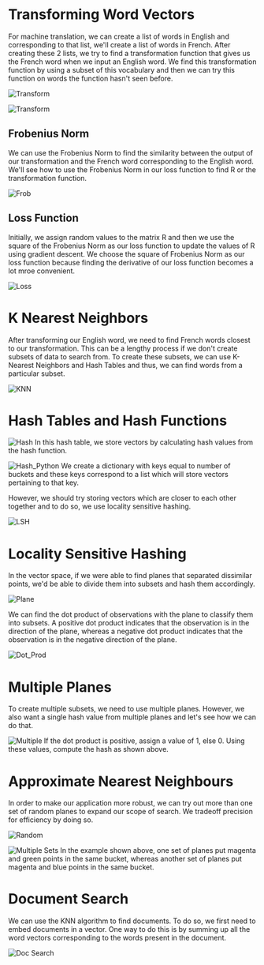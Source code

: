 # Transforming Word Vectors

<p>For machine translation, we can create a list of words in English and corresponding to that list, we'll create a list of words in French. After creating these 2 lists, we try to find a transformation function that gives us the French word when we input an English word. We find this transformation function by using a subset of this vocabulary and then we can try this function on words the function hasn't seen before.</p>

![Transform](images/image1.png)

![Transform](images/image2.png)

## Frobenius Norm
<p>We can use the Frobenius Norm to find the similarity between the output of our transformation and the French word corresponding to the English word. We'll see how to use the Frobenius Norm in our loss function to find R or the transformation function.</p>

![Frob](images/image3.png)

## Loss Function
<p>Initially, we assign random values to the matrix R and then we use the square of the Frobenius Norm as our loss function to update the values of R using gradient descent. We choose the square of Frobenius Norm as our loss function because finding the derivative of our loss function becomes a lot mroe convenient.</p>

![Loss](images/image4.png)

# K Nearest Neighbors
<p>After transforming our English word, we need to find French words closest to our transformation. This can be a lengthy process if we don't create subsets of data to search from. To create these subsets, we can use K-Nearest Neighbors and Hash Tables and thus, we can find words from a particular subset.</p>

![KNN](images/image5.png)

# Hash Tables and Hash Functions

![Hash](images/image6.png)
<span>In this hash table, we store vectors by calculating hash values from the hash function.</span>

![Hash_Python](images/image7.png)
<span>We create a dictionary with keys equal to number of buckets and these keys correspond to a list which will store vectors pertaining to that key.</span>

<p>However, we should try storing vectors which are closer to each other together and to do so, we use locality sensitive hashing.</p>

![LSH](images/image8.png)

# Locality Sensitive Hashing

<p>In the vector space, if we were able to find planes that separated dissimilar points, we'd be able to divide them into subsets and hash them accordingly.</p>

![Plane](images/image9.png)

<p>We can find the dot product of observations with the plane to classify them into subsets. A positive dot product indicates that the observation is in the direction of the plane, whereas a negative dot product indicates that the observation is in the negative direction of the plane.</p>

![Dot_Prod](images/image10.png)

# Multiple Planes

<p>To create multiple subsets, we need to use multiple planes. However, we also want a single hash value from multiple planes and let's see how we can do that.</p>

![Multiple](images/image11.png)
<span>If the dot product is positive, assign a value of 1, else 0. Using these values, compute the hash as shown above.</span>

# Approximate Nearest Neighbours

<p>In order to make our application more robust, we can try out more than one set of random planes to expand our scope of search. We tradeoff precision for efficiency by doing so.</p>

![Random](images/image12.png)

![Multiple Sets](images/image13.png)
<span>In the example shown above, one set of planes put magenta and green points in the same bucket, whereas another set of planes put magenta and blue points in the same bucket.</span>

# Document Search

<p>We can use the KNN algorithm to find documents. To do so, we first need to embed documents in a vector. One way to do this is by summing up all the word vectors corresponding to the words present in the document.</p>

![Doc Search](images/image14.png)